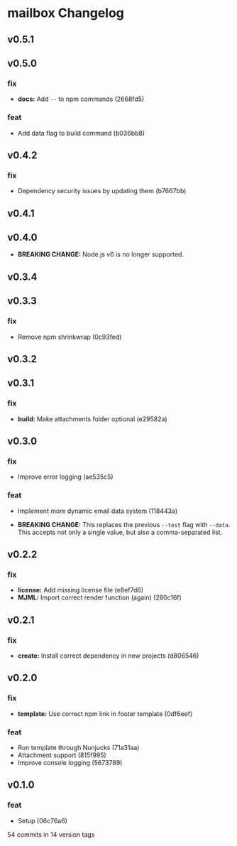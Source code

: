 # mailbox Changelog

## v0.5.1


## v0.5.0

### fix
* **docs:** Add `--` to npm commands (2668fd5)

### feat
* Add data flag to build command (b036bb8)


## v0.4.2

### fix
* Dependency security issues by updating them (b7667bb)


## v0.4.1


## v0.4.0

* **BREAKING CHANGE:** Node.js v6 is no longer supported.


## v0.3.4


## v0.3.3

### fix
* Remove npm shrinkwrap (0c93fed)


## v0.3.2


## v0.3.1

### fix
* **build:** Make attachments folder optional (e29582a)


## v0.3.0

### fix
* Improve error logging (ae535c5)

### feat
* Implement more dynamic email data system (118443a)

* **BREAKING CHANGE:** This replaces the previous `--test` flag with `--data`. This accepts not only a single value, but also a comma-separated list.


## v0.2.2

### fix
* **license:** Add missing license file (e8ef7d6)
* **MJML:** Import correct render function (again) (280c16f)


## v0.2.1

### fix
* **create:** Install correct dependency in new projects (d806546)


## v0.2.0

### fix
* **template:** Use correct npm link in footer template (0df6eef)

### feat
* Run template through Nunjucks (71a31aa)
* Attachment support (815f995)
* Improve console logging (5673789)


## v0.1.0

### feat
* Setup (06c76a6)


54 commits in 14 version tags
